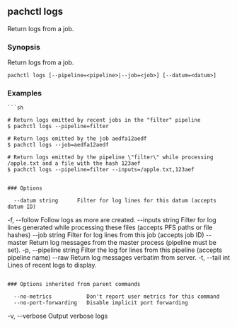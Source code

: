 ## pachctl logs

Return logs from a job.

### Synopsis


Return logs from a job.

```
pachctl logs [--pipeline=<pipeline>|--job=<job>] [--datum=<datum>]
```

### Examples

```
```sh

# Return logs emitted by recent jobs in the "filter" pipeline
$ pachctl logs --pipeline=filter

# Return logs emitted by the job aedfa12aedf
$ pachctl logs --job=aedfa12aedf

# Return logs emitted by the pipeline \"filter\" while processing /apple.txt and a file with the hash 123aef
$ pachctl logs --pipeline=filter --inputs=/apple.txt,123aef
```
```

### Options

```
      --datum string      Filter for log lines for this datum (accepts datum ID)
  -f, --follow            Follow logs as more are created.
      --inputs string     Filter for log lines generated while processing these files (accepts PFS paths or file hashes)
      --job string        Filter for log lines from this job (accepts job ID)
      --master            Return log messages from the master process (pipeline must be set).
  -p, --pipeline string   Filter the log for lines from this pipeline (accepts pipeline name)
      --raw               Return log messages verbatim from server.
  -t, --tail int          Lines of recent logs to display.
```

### Options inherited from parent commands

```
      --no-metrics           Don't report user metrics for this command
      --no-port-forwarding   Disable implicit port forwarding
  -v, --verbose              Output verbose logs
```


